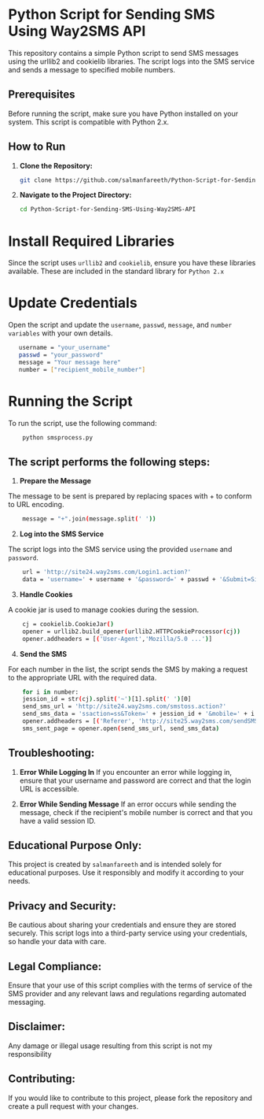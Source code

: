 # Python Script for Sending SMS Using Way2SMS API

This repository contains a simple Python script to send SMS messages using the urllib2 and cookielib libraries. The script logs into the SMS service and sends a message to specified mobile numbers.

## Prerequisites

Before running the script, make sure you have Python installed on your system. This script is compatible with Python 2.x.

## How to Run

1. **Clone the Repository:**

    ```sh
    git clone https://github.com/salmanfareeth/Python-Script-for-Sending-SMS-Using-Way2SMS-API.git
    ```

2. **Navigate to the Project Directory:**

    ```sh
    cd Python-Script-for-Sending-SMS-Using-Way2SMS-API
    ```

# Install Required Libraries

Since the script uses `urllib2` and `cookielib`, ensure you have these libraries available. These are included in the standard library for `Python 2.x`

# Update Credentials

Open the script and update the `username`, `passwd`, `message`, and `number variables` with your own details.

 ```sh
    username = "your_username"
    passwd = "your_password"
    message = "Your message here"
    number = ["recipient_mobile_number"]
 ```

# Running the Script

To run the script, use the following command:

 ```sh
     python smsprocess.py
 ```

## The script performs the following steps:

1. **Prepare the Message**

The message to be sent is prepared by replacing spaces with + to conform to URL encoding.

```sh
    message = "+".join(message.split(' '))
```

2. **Log into the SMS Service**

The script logs into the SMS service using the provided `username` and `password`.

```sh
    url = 'http://site24.way2sms.com/Login1.action?'
    data = 'username=' + username + '&password=' + passwd + '&Submit=Sign+in'
```

3. **Handle Cookies**

A cookie jar is used to manage cookies during the session.

```sh
    cj = cookielib.CookieJar()
    opener = urllib2.build_opener(urllib2.HTTPCookieProcessor(cj))
    opener.addheaders = [('User-Agent','Mozilla/5.0 ...')]
```

4. **Send the SMS**

For each number in the list, the script sends the SMS by making a request to the appropriate URL with the required data.

```sh
    for i in number:
    jession_id = str(cj).split('~')[1].split(' ')[0]
    send_sms_url = 'http://site24.way2sms.com/smstoss.action?'
    send_sms_data = 'ssaction=ss&Token=' + jession_id + '&mobile=' + i + '&message=' + message + '&msgLen=136'
    opener.addheaders = [('Referer', 'http://site25.way2sms.com/sendSMS?Token=' + jession_id)]
    sms_sent_page = opener.open(send_sms_url, send_sms_data)
```
    
## Troubleshooting:

1. **Error While Logging In**
    If you encounter an error while logging in, ensure that your username and password are correct and that the login URL is accessible.

2. **Error While Sending Message**
    If an error occurs while sending the message, check if the recipient's mobile number is correct and that you have a valid session ID.


## Educational Purpose Only:

This project is created by `salmanfareeth` and is intended solely for educational purposes. Use it responsibly and modify it according to your needs.


## Privacy and Security:

Be cautious about sharing your credentials and ensure they are stored securely. This script logs into a third-party service using your credentials, so handle your data with care.


## Legal Compliance:

Ensure that your use of this script complies with the terms of service of the SMS provider and any relevant laws and regulations regarding automated messaging.


## Disclaimer:

Any damage or illegal usage resulting from this script is not my responsibility


## Contributing: 

If you would like to contribute to this project, please fork the repository and create a pull request with your changes.
